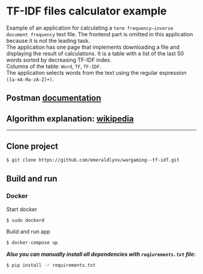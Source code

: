 # TF-IDF files calculator example
Example of an application for calculating a `term frequency–inverse document frequency` text file. The frontend part is omitted in this application because it is not the leading task.<br>
The application has one page that implements downloading a file and displaying the result of calculations. It is a table with a list of the last 50 words sorted by decreasing TF-IDF index.<br>
Columns of the table: `Word`, `TF`, `TF-IDF`.<br>
The application selects words from the text using the regular expression `([а-яА-Яa-zA-Z]+)`.<br>

## Postman [documentation](https://documenter.getpostman.com/view/9084501/U16gR8G5)

## Algorithm explanation: [wikipedia](https://en.wikipedia.org/wiki/Tf%E2%80%93idf)

---

## Clone project
```sh
$ git clone https://github.com/emeraldlynx/wargaming--tf-idf.git
```

## Build and run
### **Docker**
Start docker
```sh
$ sudo dockerd
```
Build and run app
```sh
$ docker-compose up
```

***Also you can manually install all dependencies with `reqiurements.txt` file:***<br>
```sh
$ pip install -r requirements.txt
```
